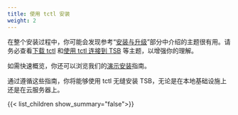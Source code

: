 ```yaml
---
title: 使用 tctl 安装
weight: 2
---
```


在整个安装过程中，你可能会发现参考“[安装与升级](../)”部分中介绍的主题很有用。请务必查看[下载 tctl](../requirements-and-download) 和[使用 tctl 连接到 TSB](../tctl-connect) 等主题，以增强你的理解。

如需快速概览，你还可以浏览我们的[演示安装](../demo-installation)指南。

通过遵循这些指南，你将能够使用 tctl 无缝安装 TSB，无论是在本地基础设施上还是在云服务器上。

{{< list_children show_summary="false">}}
